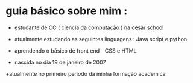 
# guia básico sobre mim :  

+ estudante de CC ( ciencia da computação ) na cesar school

+ atualmente estudando as seguintes linguagens : Java script e python 
 
+ aprendendo o básico de front end - CSS e HTML 

+ nascida no dia 19 de janeiro de 2007

+atualmente no primeiro período da minha formação academica
